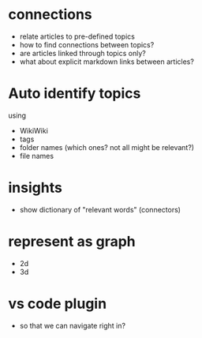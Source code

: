 
# connections

- relate articles to pre-defined topics
- how to find connections between topics?
- are articles linked through topics only?
- what about explicit markdown links between articles?
  
# Auto identify topics

using
- WikiWiki
- tags
- folder names (which ones? not all might be relevant?)
- file names

# insights

- show dictionary of "relevant words" (connectors)

# represent as graph

- 2d
- 3d

# vs code plugin

-  so that we can navigate right in?
  
